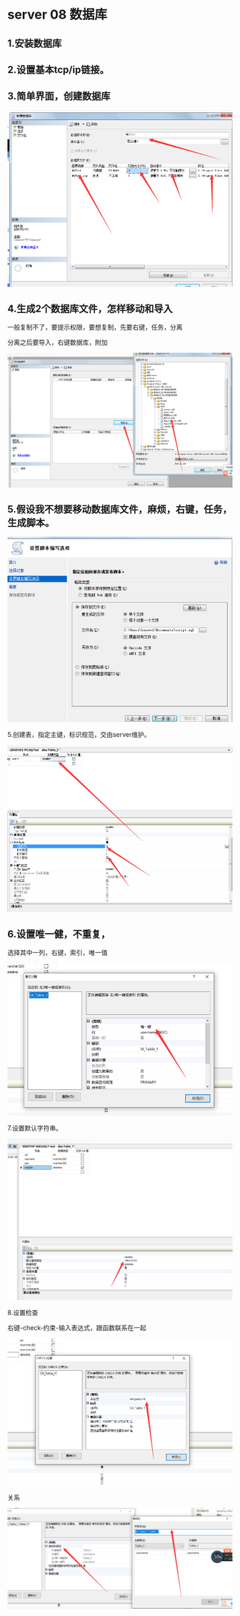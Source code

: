 # server 08 数据库

## 1.安装数据库

## 2.设置基本tcp/ip链接。

## 3.简单界面，创建数据库

![](images/1.png)

## 4.生成2个数据库文件，怎样移动和导入

一般复制不了，要提示权限，要想复制，先要右键，任务，分离



分离之后要导入，右键数据库，附加

![](images/3.png)

## 5.假设我不想要移动数据库文件，麻烦，右键，任务，生成脚本。

![1568013230174](images/4.png)

5.创建表，指定主键，标识规范，交由server维护。

![1568014380701](images/5.png)

## 6.设置唯一健，不重复，

选择其中一列，右键，索引，唯一值

![1568039554609](images/6.png)

7.设置默认字符串。

![1568039659473](images/7.png)

8.设置检查

右键-check-约束-输入表达式，跟函数联系在一起



![1568040246446](images/8png)

关系

![1568042320812](images/9.png)